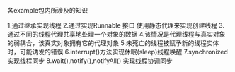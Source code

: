   
  
  各example包内所涉及的知识
  
  1.通过继承实现线程
  2.通过实现Runnable 接口 使用静态代理来实现创建线程
  3.通过不同的线程代理共享地处理一个对象的数据
  4.该情况是代理线程与真实对象的弱耦合，该真实对象拥有它的代理对象
  5.未死亡的线程被赋予新的线程实体时，可能诱发的错误
  6.interrupt()方法实现休眠(sleep)线程唤醒
  7.synchronized 实现线程同步
  8.wait(),notify(),notifyAll() 实现线程协调同步
